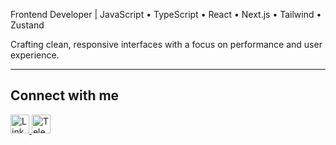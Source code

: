 Frontend Developer | JavaScript • TypeScript • React • Next.js • Tailwind • Zustand

Crafting clean, responsive interfaces with a focus on performance and user experience.

---

## Connect with me

<p align="left">
  <a href="https://linkedin.com/in/denis-tkachenko-developer" target="_blank">
    <img src="https://skillicons.dev/icons?i=linkedin" alt="LinkedIn" height="30" />
  </a>
  <a href="https://t.me/Tk_d_01" target="_blank">
    <img src="https://skillicons.dev/icons?i=telegram" alt="Telegram" height="30" />
  </a>
</p>
